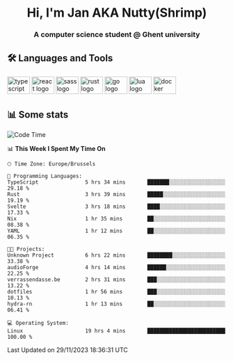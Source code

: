 <h1 align="center">Hi, I'm Jan AKA Nutty(Shrimp)</h1>
<h3 align="center">A computer science student @ Ghent university</h3>

<h2 align="left">🛠️ Languages and Tools</h2>

###

<div align="left">
  <img src="https://cdn.jsdelivr.net/gh/devicons/devicon/icons/typescript/typescript-original.svg" height="40" width="52" alt="typescript logo"  />
  <img src="https://cdn.jsdelivr.net/gh/devicons/devicon/icons/react/react-original.svg" height="40" width="52" alt="react logo"  />
  <img src="https://cdn.jsdelivr.net/gh/devicons/devicon/icons/sass/sass-original.svg" height="40" width="52" alt="sass logo"  />
  <img src="https://cdn.jsdelivr.net/gh/devicons/devicon/icons/rust/rust-plain.svg" height="40" width="52" alt="rust logo"  />
  <img src="https://cdn.jsdelivr.net/gh/devicons/devicon/icons/go/go-original.svg" height="40" width="52" alt="go logo"  />
  <img src="https://cdn.jsdelivr.net/gh/devicons/devicon/icons/lua/lua-original.svg" height="40" width="52" alt="lua logo"  />
  <img src="https://cdn.jsdelivr.net/gh/devicons/devicon/icons/docker/docker-original.svg" height="40" width="52" alt="docker logo"  />
</div>

<h2>📊 Some stats</h2>

<!--START_SECTION:waka-->
![Code Time](http://img.shields.io/badge/Code%20Time-3%2C954%20hrs%2021%20mins-blue)

📊 **This Week I Spent My Time On** 

```text
🕑︎ Time Zone: Europe/Brussels

💬 Programming Languages: 
TypeScript               5 hrs 34 mins       ███████░░░░░░░░░░░░░░░░░░   29.18 % 
Rust                     3 hrs 39 mins       █████░░░░░░░░░░░░░░░░░░░░   19.19 % 
Svelte                   3 hrs 18 mins       ████░░░░░░░░░░░░░░░░░░░░░   17.33 % 
Nix                      1 hr 35 mins        ██░░░░░░░░░░░░░░░░░░░░░░░   08.38 % 
YAML                     1 hr 12 mins        ██░░░░░░░░░░░░░░░░░░░░░░░   06.35 % 

🐱‍💻 Projects: 
Unknown Project          6 hrs 22 mins       ████████░░░░░░░░░░░░░░░░░   33.38 % 
audioForge               4 hrs 14 mins       ██████░░░░░░░░░░░░░░░░░░░   22.25 % 
verrassendasse.be        2 hrs 31 mins       ███░░░░░░░░░░░░░░░░░░░░░░   13.22 % 
dotfiles                 1 hr 56 mins        ███░░░░░░░░░░░░░░░░░░░░░░   10.13 % 
hydra-rn                 1 hr 13 mins        ██░░░░░░░░░░░░░░░░░░░░░░░   06.41 % 

💻 Operating System: 
Linux                    19 hrs 4 mins       █████████████████████████   100.00 % 
```


 Last Updated on 29/11/2023 18:36:31 UTC
<!--END_SECTION:waka-->
